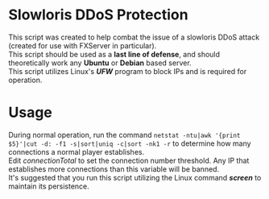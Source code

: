 # Slowloris DDoS Protection
This script was created to help combat the issue of a slowloris DDoS attack (created for use with FXServer in particular).\
This script should be used as a **last line of defense**, and should theoretically work any **Ubuntu** or **Debian** based server.\
This script utilizes Linux's ***UFW*** program to block IPs and is required for operation.

# Usage
During normal operation, run the command `netstat -ntu|awk '{print $5}'|cut -d: -f1 -s|sort|uniq -c|sort -nk1 -r` to determine how many connections a normal player establishes.\
Edit *connectionTotal* to set the connection number threshold. Any IP that establishes more connections than this variable will be banned.\
It's suggested that you run this script utilizing the Linux command ***screen*** to maintain its persistence.
